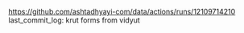 https://github.com/ashtadhyayi-com/data/actions/runs/12109714210
last_commit_log: krut forms from vidyut